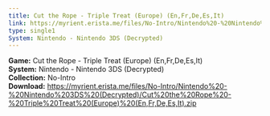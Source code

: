 ```yaml
---
title: Cut the Rope - Triple Treat (Europe) (En,Fr,De,Es,It)
link: https://myrient.erista.me/files/No-Intro/Nintendo%20-%20Nintendo%203DS%20(Decrypted)/Cut%20the%20Rope%20-%20Triple%20Treat%20(Europe)%20(En,Fr,De,Es,It).zip
type: single1
System: Nintendo - Nintendo 3DS (Decrypted)
---
```

<b>Game:</b> Cut the Rope - Triple Treat (Europe) (En,Fr,De,Es,It)<br>
<b>System:</b> Nintendo - Nintendo 3DS (Decrypted)<br>
<b>Collection:</b> No-Intro<br>
<b>Download:</b> https://myrient.erista.me/files/No-Intro/Nintendo%20-%20Nintendo%203DS%20(Decrypted)/Cut%20the%20Rope%20-%20Triple%20Treat%20(Europe)%20(En,Fr,De,Es,It).zip